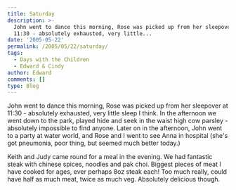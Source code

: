 ```yaml
---
title: Saturday
description: >-
  John went to dance this morning, Rose was picked up from her sleepover at
  11:30 - absolutely exhausted, very little...
date: '2005-05-22'
permalink: /2005/05/22/saturday/
tags:
  - Days with the Children
  - Edward & Cindy
author: Edward
comments: []
type: Blog
---
```


John went to dance this morning, Rose was picked up from her sleepover
at 11:30 - absolutely exhausted, very little sleep I think. In the
afternoon we went down to the park, played hide and seek in the waist
high cow parsley - absolutely impossible to find anyone. Later on in the
afternoon, John went to a party at water world, and Rose and I went to
see Anna in hospital (she\'s got pneumonia, poor thing, but seemed much
better today.)

Keith and Judy came round for a meal in the evening. We had fantastic
steak with chinese spices, noodles and pak choi. Biggest pieces of meat
I have cooked for ages, ever perhaps 8oz steak each! Too much really,
could have half as much meat, twice as much veg. Absolutely delicious
though.

